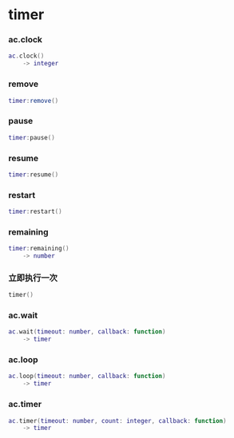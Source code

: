 # timer

### ac.clock
```lua
ac.clock()
    -> integer
```

### remove
```lua
timer:remove()
```

### pause
```lua
timer:pause()
```

### resume
```lua
timer:resume()
```

### restart
```lua
timer:restart()
```

### remaining
```lua
timer:remaining()
    -> number
```

### 立即执行一次
```lua
timer()
```

### ac.wait
```lua
ac.wait(timeout: number, callback: function)
    -> timer
```

### ac.loop
```lua
ac.loop(timeout: number, callback: function)
    -> timer
```

### ac.timer
```lua
ac.timer(timeout: number, count: integer, callback: function)
    -> timer
```
